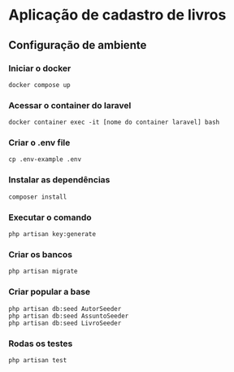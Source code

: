 # Aplicação de cadastro de livros

## Configuração de ambiente

### Iniciar o docker

```
docker compose up
```

### Acessar o container do laravel
```
docker container exec -it [nome do container laravel] bash
```

### Criar o .env file
```
cp .env-example .env
```

### Instalar as dependências
```
composer install
```

### Executar o comando
```
php artisan key:generate
```

### Criar os bancos
```
php artisan migrate
```

### Criar popular a base
```
php artisan db:seed AutorSeeder
php artisan db:seed AssuntoSeeder
php artisan db:seed LivroSeeder
```

### Rodas os testes
```
php artisan test
```
